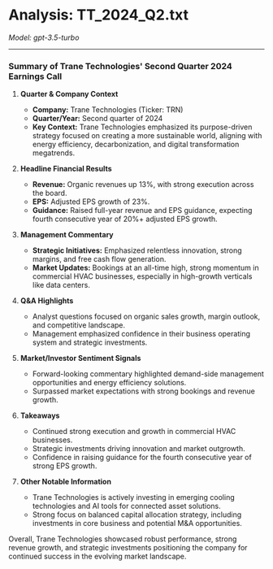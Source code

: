 # Analysis: TT_2024_Q2.txt

*Model: gpt-3.5-turbo*

---

### Summary of Trane Technologies' Second Quarter 2024 Earnings Call

1. **Quarter & Company Context**
   - **Company:** Trane Technologies (Ticker: TRN)
   - **Quarter/Year:** Second quarter of 2024
   - **Key Context:** Trane Technologies emphasized its purpose-driven strategy focused on creating a more sustainable world, aligning with energy efficiency, decarbonization, and digital transformation megatrends.

2. **Headline Financial Results**
   - **Revenue:** Organic revenues up 13%, with strong execution across the board.
   - **EPS:** Adjusted EPS growth of 23%.
   - **Guidance:** Raised full-year revenue and EPS guidance, expecting fourth consecutive year of 20%+ adjusted EPS growth.

3. **Management Commentary**
   - **Strategic Initiatives:** Emphasized relentless innovation, strong margins, and free cash flow generation.
   - **Market Updates:** Bookings at an all-time high, strong momentum in commercial HVAC businesses, especially in high-growth verticals like data centers.

4. **Q&A Highlights**
   - Analyst questions focused on organic sales growth, margin outlook, and competitive landscape.
   - Management emphasized confidence in their business operating system and strategic investments.

5. **Market/Investor Sentiment Signals**
   - Forward-looking commentary highlighted demand-side management opportunities and energy efficiency solutions.
   - Surpassed market expectations with strong bookings and revenue growth.

6. **Takeaways**
   - Continued strong execution and growth in commercial HVAC businesses.
   - Strategic investments driving innovation and market outgrowth.
   - Confidence in raising guidance for the fourth consecutive year of strong EPS growth.

7. **Other Notable Information**
   - Trane Technologies is actively investing in emerging cooling technologies and AI tools for connected asset solutions.
   - Strong focus on balanced capital allocation strategy, including investments in core business and potential M&A opportunities.

Overall, Trane Technologies showcased robust performance, strong revenue growth, and strategic investments positioning the company for continued success in the evolving market landscape.